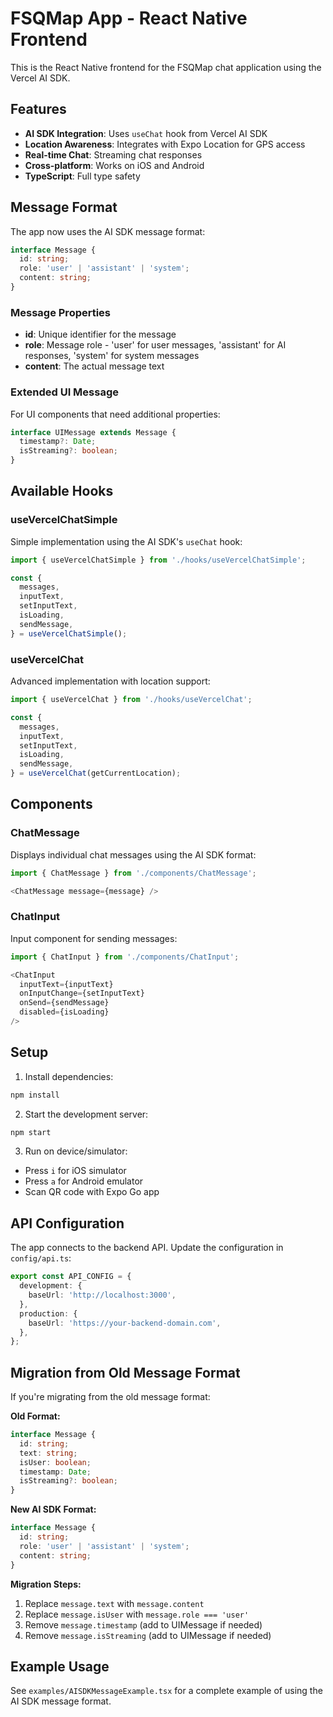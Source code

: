 # FSQMap App - React Native Frontend

This is the React Native frontend for the FSQMap chat application using the Vercel AI SDK.

## Features

- **AI SDK Integration**: Uses `useChat` hook from Vercel AI SDK
- **Location Awareness**: Integrates with Expo Location for GPS access
- **Real-time Chat**: Streaming chat responses
- **Cross-platform**: Works on iOS and Android
- **TypeScript**: Full type safety

## Message Format

The app now uses the AI SDK message format:

```typescript
interface Message {
  id: string;
  role: 'user' | 'assistant' | 'system';
  content: string;
}
```

### Message Properties

- **id**: Unique identifier for the message
- **role**: Message role - 'user' for user messages, 'assistant' for AI responses, 'system' for system messages
- **content**: The actual message text

### Extended UI Message

For UI components that need additional properties:

```typescript
interface UIMessage extends Message {
  timestamp?: Date;
  isStreaming?: boolean;
}
```

## Available Hooks

### useVercelChatSimple
Simple implementation using the AI SDK's `useChat` hook:

```typescript
import { useVercelChatSimple } from './hooks/useVercelChatSimple';

const {
  messages,
  inputText,
  setInputText,
  isLoading,
  sendMessage,
} = useVercelChatSimple();
```

### useVercelChat
Advanced implementation with location support:

```typescript
import { useVercelChat } from './hooks/useVercelChat';

const {
  messages,
  inputText,
  setInputText,
  isLoading,
  sendMessage,
} = useVercelChat(getCurrentLocation);
```

## Components

### ChatMessage
Displays individual chat messages using the AI SDK format:

```typescript
import { ChatMessage } from './components/ChatMessage';

<ChatMessage message={message} />
```

### ChatInput
Input component for sending messages:

```typescript
import { ChatInput } from './components/ChatInput';

<ChatInput
  inputText={inputText}
  onInputChange={setInputText}
  onSend={sendMessage}
  disabled={isLoading}
/>
```

## Setup

1. Install dependencies:
```bash
npm install
```

2. Start the development server:
```bash
npm start
```

3. Run on device/simulator:
- Press `i` for iOS simulator
- Press `a` for Android emulator
- Scan QR code with Expo Go app

## API Configuration

The app connects to the backend API. Update the configuration in `config/api.ts`:

```typescript
export const API_CONFIG = {
  development: {
    baseUrl: 'http://localhost:3000',
  },
  production: {
    baseUrl: 'https://your-backend-domain.com',
  },
};
```

## Migration from Old Message Format

If you're migrating from the old message format:

**Old Format:**
```typescript
interface Message {
  id: string;
  text: string;
  isUser: boolean;
  timestamp: Date;
  isStreaming?: boolean;
}
```

**New AI SDK Format:**
```typescript
interface Message {
  id: string;
  role: 'user' | 'assistant' | 'system';
  content: string;
}
```

**Migration Steps:**
1. Replace `message.text` with `message.content`
2. Replace `message.isUser` with `message.role === 'user'`
3. Remove `message.timestamp` (add to UIMessage if needed)
4. Remove `message.isStreaming` (add to UIMessage if needed)

## Example Usage

See `examples/AISDKMessageExample.tsx` for a complete example of using the AI SDK message format. 